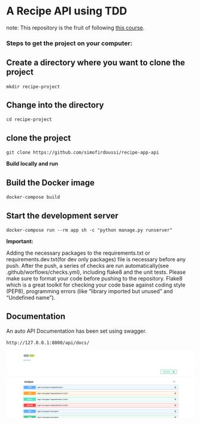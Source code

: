 <h1> A Recipe API using TDD </h1>
note: This repository is the fruit of following <a href="https://www.udemy.com/course/django-python-advanced/" _target="Blank">this course</a>.

<h3> Steps to get the project on your computer: </h3>

## Create a directory where you want to clone the project
`````shell script
mkdir recipe-project
`````

## Change into the directory
`````shell script
cd recipe-project
`````

## clone the project
`````shell script
git clone https://github.com/simofirdoussi/recipe-app-api
`````

**Build locally and run**

## Build the Docker image
`````shell script
docker-compose build
`````

## Start the development server
`````shell script
docker-compose run --rm app sh -c "python manage.py runserver"
`````

**Important:**

Adding the necessary packages to the requirements.txt or requirements.dev.txt(for dev only packages) file is necessary before any push.
After the push, a series of checks are run automatically(see .github/worflows/checks.yml), including flake8 and the unit tests. Please make sure to format your code before pushing to the repository.
Flake8 which is a great toolkit for checking your code base against coding style (PEP8), programming errors (like “library imported but unused” and “Undefined name”).

## Documentation
An auto API Documentation has been set using swagger.
`````shell script
http://127.0.0.1:8000/api/docs/
`````
![alt](https://github.com/simofirdoussi/recipe-app-api/blob/main/images/swagger-docs.png)
